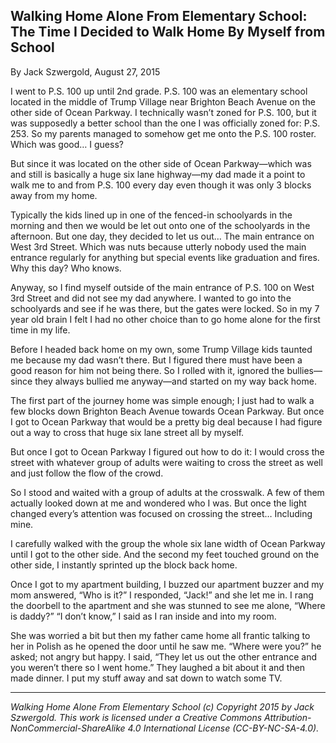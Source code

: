 ## Walking Home Alone From Elementary School: The Time I Decided to Walk Home By Myself from School

By Jack Szwergold, August 27, 2015

I went to P.S. 100 up until 2nd grade. P.S. 100 was an elementary school located in the middle of Trump Village near Brighton Beach Avenue on the other side of Ocean Parkway. I technically wasn’t zoned for P.S. 100, but it was supposedly a better school than the one I was officially zoned for: P.S. 253. So my parents managed to somehow get me onto the P.S. 100 roster. Which was good… I guess?

But since it was located on the other side of Ocean Parkway—which was and still is basically a huge six lane highway—my dad made it a point to walk me to and from P.S. 100 every day even though it was only 3 blocks away from my home.

Typically the kids lined up in one of the fenced-in schoolyards in the morning and then we would be let out onto one of the schoolyards in the afternoon. But one day, they decided to let us out… The main entrance on West 3rd Street. Which was nuts because utterly nobody used the main entrance regularly for anything but special events like graduation and fires. Why this day? Who knows.

Anyway, so I find myself outside of the main entrance of P.S. 100 on West 3rd Street and did not see my dad anywhere. I wanted to go into the schoolyards and see if he was there, but the gates were locked. So in my 7 year old brain I felt I had no other choice than to go home alone for the first time in my life.

Before I headed back home on my own, some Trump Village kids taunted me because my dad wasn’t there. But I figured there must have been a good reason for him not being there. So I rolled with it, ignored the bullies—since they always bullied me anyway—and started on my way back home.

The first part of the journey home was simple enough; I just had to walk a few blocks down Brighton Beach Avenue towards Ocean Parkway. But once I got to Ocean Parkway that would be a pretty big deal because I had figure out a way to cross that huge six lane street all by myself.

But once I got to Ocean Parkway I figured out how to do it: I would cross the street with whatever group of adults were waiting to cross the street as well and just follow the flow of the crowd.

So I stood and waited with a group of adults at the crosswalk. A few of them actually looked down at me and wondered who I was. But once the light changed every’s attention was focused on crossing the street… Including mine.

I carefully walked with the group the whole six lane width of Ocean Parkway until I got to the other side. And the second my feet touched ground on the other side, I instantly sprinted up the block back home.

Once I got to my apartment building, I buzzed our apartment buzzer and my mom answered, “Who is it?” I responded, “Jack!” and she let me in. I rang the doorbell to the apartment and she was stunned to see me alone, “Where is daddy?” “I don’t know,” I said as I ran inside and into my room.

She was worried a bit but then my father came home all frantic talking to her in Polish as he opened the door until he saw me. “Where were you?” he asked; not angry but happy. I said, “They let us out the other entrance and you weren’t there so I went home.” They laughed a bit about it and then made dinner. I put my stuff away and sat down to watch some TV.

***

*Walking Home Alone From Elementary School (c) Copyright 2015 by Jack Szwergold. This work is licensed under a Creative Commons Attribution-NonCommercial-ShareAlike 4.0 International License (CC-BY-NC-SA-4.0).*